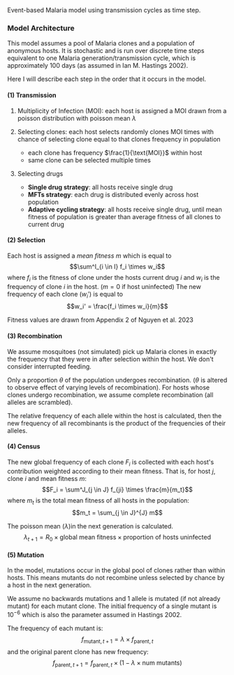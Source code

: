 Event-based Malaria model using transmission cycles as time step. 

### Model Architecture
This model assumes a pool of Malaria clones and a population of anonymous hosts. It is stochastic and is run over discrete time steps equivalent to one Malaria generation/transmission cycle, which is approximately 100 days (as assumed in Ian M. Hastings 2002).

Here I will describe each step in the order that it occurs in the model.

#### (1) Transmission
1. Multiplicity of Infection (MOI): each host is assigned a MOI drawn from a poisson distribution with poisson mean $\lambda$

2. Selecting clones: each host selects randomly clones MOI times with chance of selecting clone equal to that clones frequency in population
	- each clone has frequency $\frac{1}{\text{MOI}}$ within host
	- same clone can be selected multiple times

3. Selecting drugs
	- **Single drug strategy**: all hosts receive single drug
	- **MFTs strategy**: each drug is distributed evenly across host population
	- **Adaptive cycling strategy**: all hosts receive single drug, until mean fitness of population is greater than average fitness of all clones to current drug

#### (2) Selection
Each host is assigned a *mean fitness* $m$ which is equal to
$$\sum^I_{i \in I} f_i \times w_i$$
where $f_i$ is the fitness of clone under the hosts current drug $i$ and $w_i$ is the frequency of clone $i$ in the host. ($m=0$ if host uninfected)
The new frequency of each clone ($w_i'$) is equal to
$$w_i' = \frac{f_i \times w_i}{m}$$

Fitness values are drawn from Appendix 2 of Nguyen et al. 2023

#### (3) Recombination
We assume mosquitoes (not simulated) pick up Malaria clones in exactly the frequency that they were in after selection within the host. We don't consider interrupted feeding.

Only a proportion $\theta$ of the population undergoes recombination. ($\theta$ is altered to observe effect of varying levels of recombination). For hosts whose clones undergo recombination, we assume complete recombination (all alleles are scrambled).

The relative frequency of each allele within the host is calculated, then the new frequency of all recombinants is the product of the frequencies of their alleles.

#### (4) Census
The new global frequency of each clone $F_i$ is collected with each host's contribution weighted according to their mean fitness. That is, for host $j$, clone $i$ and mean fitness $m$:
$$F_i = \sum^J_{j \in J} f_{ji} \times \frac{m}{m_t}$$
where $m_t$ is the total mean fitness of all hosts in the population:
$$m_t = \sum_{j \in J}^{J} m$$

The poisson mean ($\lambda$)in the next generation is calculated.
$$\lambda_{t+1} = R_0 \times \text{global mean fitness} \times \text{proportion of hosts uninfected}$$

#### (5) Mutation
In the model, mutations occur in the global pool of clones rather than within hosts. This means mutants do not recombine unless selected by chance by a host in the next generation.

We assume no backwards mutations and 1 allele is mutated (if not already mutant) for each mutant clone. The initial frequency of a single mutant is $10^{-6}$ which is also the parameter assumed in Hastings 2002.

The frequency of each mutant is:
$$f_{\text{mutant}, t+1} = \lambda \times f_{\text{parent}, t}$$
and the original parent clone has new frequency:
$$f_{\text{parent},t+1} = f_{\text{parent},t} \times (1-\lambda \times \text{num mutants})$$